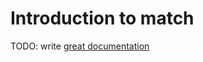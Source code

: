 # Introduction to match

TODO: write [great documentation](http://jacobian.org/writing/great-documentation/what-to-write/)
